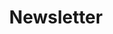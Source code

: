 ---
layout: redirected
title: Newsletter
sitemap: false
redirect_to:  https://kylereddoch.substack.com/
#feature-img: "assets/img/pexels/travel.jpeg"
order: 3
---